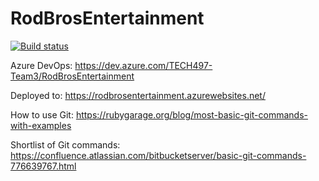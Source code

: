 # RodBrosEntertainment

[![Build status](https://dev.azure.com/TECH497-Team3/RodBrosEntertainment/_apis/build/status/rodbrosentertainment%20-%20CI)](https://dev.azure.com/TECH497-Team3/RodBrosEntertainment/_build/latest?definitionId=1)

Azure DevOps:
https://dev.azure.com/TECH497-Team3/RodBrosEntertainment

Deployed to:
https://rodbrosentertainment.azurewebsites.net/

How to use Git:
https://rubygarage.org/blog/most-basic-git-commands-with-examples

Shortlist of Git commands:
https://confluence.atlassian.com/bitbucketserver/basic-git-commands-776639767.html


